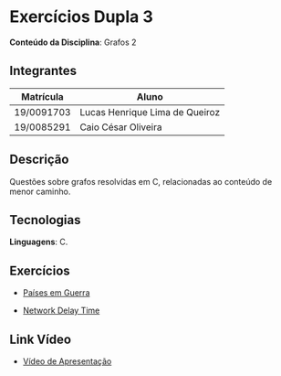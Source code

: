 # Exercícios Dupla 3

**Conteúdo da Disciplina**: Grafos 2

## Integrantes

| Matrícula  | Aluno                          |
| ---------- | ------------------------------ |
| 19/0091703 | Lucas Henrique Lima de Queiroz |
| 19/0085291 | Caio César Oliveira            |

## Descrição

Questões sobre grafos resolvidas em C, relacionadas ao conteúdo de menor caminho.

## Tecnologias

**Linguagens**: C.

## Exercícios

- [Países em Guerra](https://www.beecrowd.com.br/judge/pt/problems/view/1148)

* [Network Delay Time](https://leetcode.com/problems/network-delay-time/)

## Link Vídeo

- [Vídeo de Apresentação](https://youtu.be/kOTR0ynsdYo)
